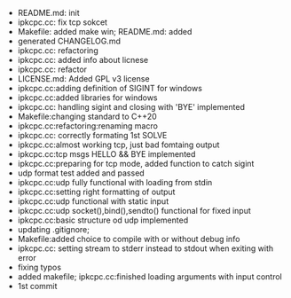 - README.md: init
- ipkcpc.cc: fix tcp sokcet
- Makefile: added make win; README.md: added
- generated CHANGELOG.md
- ipkcpc.cc: refactoring
- ipkcpc.cc: added info about licnese
- ipkcpc.cc: refactor
- LICENSE.md: Added GPL v3 license
- ipkcpc.cc:adding definition of SIGINT for windows
- ipkcpc.cc:added libraries for windows
- ipkcpc.cc: handling sigint and closing with 'BYE' implemented
- Makefile:changing standard to C++20
- ipkcpc.cc:refactoring:renaming macro
- ipkcpc.cc: correctly formating 1st SOLVE
- ipkcpc.cc:almost working tcp, just bad fomtaing output
- ipkcpc.cc:tcp msgs HELLO && BYE implemented
- ipkcpc.cc:preparing for tcp mode, added function to catch sigint
- udp format test added and passed
- ipkcpc.cc:udp fully functional with loading from stdin
- ipkcpc.cc:setting right formatting of output
- ipkcpc.cc:udp functional with static input
- ipkcpc.cc:udp socket(),bind(),sendto() functional for fixed input
- ipkcpc.cc:basic structure od udp implemented
- updating .gitignore;
- Makefile:added choice to compile with or without debug info
- ipkcpc.cc: setting stream to stderr instead to stdout when exiting with error
- fixing typos
- added makefile; ipkcpc.cc:finished loading arguments with input control
- 1st commit
